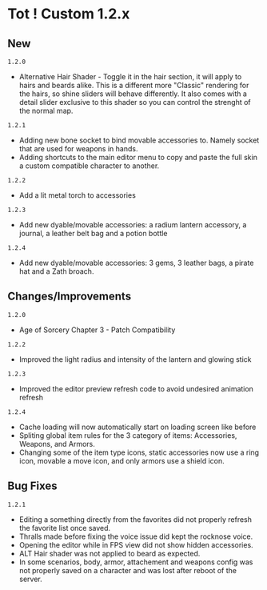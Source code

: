 # Tot ! Custom 1.2.x

## New
`1.2.0`
- Alternative Hair Shader - Toggle it in the hair section, it will apply to hairs and beards alike. This is a different more "Classic" rendering for the hairs, so shine sliders will behave differently. It also comes with a detail slider exclusive to this shader so you can control the strenght of the normal map.

`1.2.1`
- Adding new bone socket to bind movable accessories to. Namely socket that are used for weapons in hands.
- Adding shortcuts to the main editor menu to copy and paste the full skin a custom compatible character to another.

`1.2.2`
- Add a lit metal torch to accessories

`1.2.3`
- Add new dyable/movable accessories: a radium lantern accessory, a journal, a leather belt bag and a potion bottle

`1.2.4`
- Add new dyable/movable accessories: 3 gems, 3 leather bags, a pirate hat and a Zath broach.

## Changes/Improvements
`1.2.0`
- Age of Sorcery Chapter 3 - Patch Compatibility

`1.2.2`
- Improved the light radius and intensity of the lantern and glowing stick

`1.2.3`
- Improved the editor preview refresh code to avoid undesired animation refresh

`1.2.4`
- Cache loading will now automatically start on loading screen like before
- Spliting global item rules for the 3 category of items: Accessories, Weapons, and Armors.
- Changing some of the item type icons, static accessories now use a ring icon, movable a move icon, and only armors use a shield icon.

## Bug Fixes
`1.2.1`
- Editing a something directly from the favorites did not properly refresh the favorite list once saved.
- Thralls made before fixing the voice issue did kept the rocknose voice.
- Opening the editor while in FPS view did not show hidden accessories.
- ALT Hair shader was not applied to beard as expected.
- In some scenarios, body, armor, attachement and weapons config was not properly saved on a character and was lost after reboot of the server.